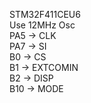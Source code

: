 STM32F411CEU6  
Use 12MHz Osc  
PA5 -> CLK  
PA7 -> SI  
B0 -> CS  
B1 -> EXTCOMIN  
B2 -> DISP  
B10 -> MODE  